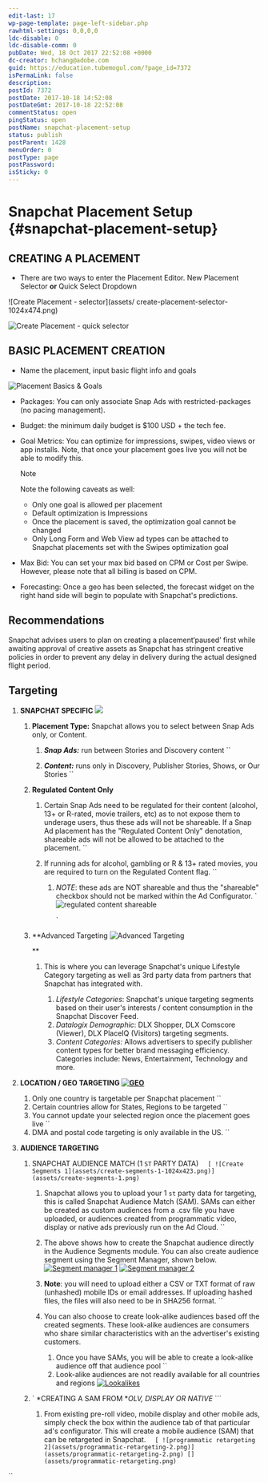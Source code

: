 ```yaml
---
edit-last: 17
wp-page-template: page-left-sidebar.php
rawhtml-settings: 0,0,0,0
ldc-disable: 0
ldc-disable-comm: 0
pubDate: Wed, 18 Oct 2017 22:52:08 +0000
dc-creator: hchang@adobe.com
guid: https://education.tubemogul.com/?page_id=7372
isPermaLink: false
description: 
postId: 7372
postDate: 2017-10-18 14:52:08
postDateGmt: 2017-10-18 22:52:08
commentStatus: open
pingStatus: open
postName: snapchat-placement-setup
status: publish
postParent: 1428
menuOrder: 0
postType: page
postPassword: 
isSticky: 0
---
```


# Snapchat Placement Setup {#snapchat-placement-setup}

## CREATING A PLACEMENT

* There are two ways to enter the Placement Editor. New Placement Selector **or** Quick Select Dropdown

![Create Placement - selector](assets/ create-placement-selector-1024x474.png)

![Create Placement - quick selector](assets/create-placement-quick-selector-1024x444.png)


## BASIC PLACEMENT CREATION

* Name the placement, input basic flight info and goals

![Placement Basics & Goals](assets/placement-basics-goals-1024x693.png)

* Packages: You can only associate Snap Ads with restricted-packages (no pacing management). 
  
* Budget: the minimum daily budget is $100 USD + the tech fee.
  
* Goal Metrics: You can optimize for impressions, swipes, video views or app installs. Note, that once your placement goes live you will not be able to modify this. 

  >[!NOTE]
  >
  >Note the following caveats as well:
  >* Only one goal is allowed per placement
  >* Default optimization is Impressions
  >* Once the placement is saved, the optimization goal cannot be changed
  >* Only Long Form and Web View ad types can be attached to Snapchat placements set with the Swipes optimization goal
  
* Max Bid: You can set your max bid based on CPM or Cost per Swipe. However, please note that all billing is based on CPM.
  
* Forecasting: Once a geo has been selected, the forecast widget on the right hand side will begin to populate with Snapchat's predictions.
    
## Recommendations
  
Snapchat advises users to plan on creating a placement‘paused’ first while awaiting approval of creative assets as Snapchat has stringent creative policies in order to prevent any delay in delivery during the actual designed flight period.
  



## Targeting


1. **SNAPCHAT SPECIFIC** 
   ![](assets/targeting-snap2.png)

    1. **Placement Type:** Snapchat allows you to select between Snap Ads only, or Content.

        1. ***Snap Ads:*** run between Stories and Discovery content ``
        
        1. ***Content:*** runs only in Discovery, Publisher Stories, Shows, or Our Stories ``

    1. **Regulated Content Only**

        1. Certain Snap Ads need to be regulated for their content (alcohol, 13+ or R-rated, movie trailers, etc) as to not expose them to underage users, thus these ads will not be shareable.  If a Snap Ad placement has the "Regulated Content Only" denotation, shareable ads will not be allowed to be attached to the placement. ``
        1. If running ads for alcohol, gambling or R & 13+ rated movies, you are required to turn on the Regulated Content flag. ``

            1. *NOTE*: these ads are NOT shareable and thus the "shareable" checkbox should not be marked within the Ad Configurator. `  ![regulated content shareable](assets/regulated-content-shareable-300x105.png)            
            
               `

    1. **Advanced Targeting ![Advanced Targeting](assets/advanced-targeting-1024x349.png)    
    
       **

        1. This is where you can leverage Snapchat's unique Lifestyle Category targeting as well as 3rd party data from partners that Snapchat has integrated with.

            1. *Lifestyle Categories*: Snapchat's unique targeting segments based on their user's interests / content consumption in the Snapchat Discover Feed.
            1. *Datalogix Demographic*: DLX Shopper, DLX Comscore (Viewer), DLX PlaceIQ (Visitors) targeting segments.
            1. *Content Categories:* Allows advertisers to specify publisher content types for better brand messaging efficiency. Categories include: News, Entertainment, Technology and more.

1. **LOCATION / GEO TARGETING [ ![GEO](assets/geo-1024x590.png)](assets/geo.png)**

    1. Only one country is targetable per Snapchat placement ``
    1. Certain countries allow for States, Regions to be targeted ``
    1. You cannot update your selected region once the placement goes live ``
    1. DMA and postal code targeting is only available in the US. ``

1. **AUDIENCE TARGETING**

    1. SNAPCHAT AUDIENCE MATCH (1 `ST` PARTY DATA) `  [ ![Create Segments 1](assets/create-segments-1-1024x423.png)](assets/create-segments-1.png)`

        1. Snapchat allows you to upload your 1 `st` party data for targeting, this is called Snapchat Audience Match (SAM). SAMs can either be created as custom audiences from a .csv file you have uploaded, or audiences created from programmatic video, display or native ads previously run on the Ad Cloud.  ``
        
        1. The above shows how to create the Snapchat audience directly in the Audience Segments module. You can also create audience segment using the Segment Manager, shown below. [ ![Segment manager 1](assets/segment-manager-1-1024x365.png)](assets/segment-manager-1.png) [ ![Segment manager 2](assets/segment-manager-2.png)](assets/segment-manager-2.png)
        
        1. **Note**: you will need to upload either a CSV or TXT format of raw (unhashed) mobile IDs or email addresses. If uploading hashed files, the files will also need to be in SHA256 format. ``
        
        1. You can also choose to create look-alike audiences based off the created segments. These look-alike audiences are consumers who share similar characteristics with an the advertiser's existing customers.

            1. Once you have SAMs, you will be able to create a look-alike audience off that audience pool ``
            1. Look-alike audiences are not readily available for all countries and regions [ ![Lookalikes](assets/lookalikes-300x169.png)](assets/lookalikes.png)

    1. ` *CREATING A SAM FROM **OLV, DISPLAY OR NATIVE* ```

        1. From existing pre-roll video, mobile display and other mobile ads, simply check the box within the audience tab of that particular ad's configurator. This will create a mobile audience (SAM) that can be retargeted in Snapchat. `  [ ![programmatic retargeting 2](assets/programmatic-retargeting-2.png)](assets/programmatic-retargeting-2.png) [](assets/programmatic-retargeting.png)`

`` 